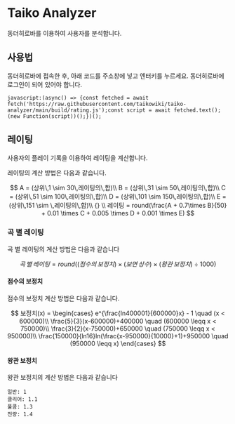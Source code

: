 # Taiko Analyzer

동더히로바를 이용하여 사용자를 분석합니다.

## 사용법

동더히로바에 접속한 후, 아래 코드를 주소창에 넣고 엔터키를 누르세요. 동더히로바에 로그인이 되어 있어야 합니다.

```
javascript:(async() => {const fetched = await fetch('https://raw.githubusercontent.com/taikowiki/taiko-analyzer/main/build/rating.js');const script = await fetched.text();(new Function(script))();})();
```

## 레이팅

사용자의 플레이 기록을 이용하여 레이팅을 계산합니다.

레이팅의 계산 방법은 다음과 같습니다.

$$
A = (상위\,1 \sim 30\,레이팅의\,합)\\
B = (상위\,31 \sim 50\,레이팅의\,합)\\
C = (상위\,51 \sim 100\,레이팅의\,합)\\
D = (상위\,101 \sim 150\,레이팅의\,합)\\
E = (상위\,151 \sim \,레이팅의\,합)\\ {} \\
레이팅 = round(\frac{A + 0.7\times B}{50} + 0.01 \times C + 0.005 \times D + 0.001 \times E)
$$

### 곡 별 레이팅

곡 별 레이팅의 계산 방법은 다음과 같습니다

$$
곡\,별\,레이팅 = round((점수의\,보정치) \times (보면\,상수) \times (왕관\,보정치) \div 1000)
$$

#### 점수의 보정치

점수의 보정치 계산 방법은 다음과 같습니다.

$$
보정치(x) = 
\begin{cases}
e^{\frac{ln400001}{600000}x} - 1 \quad (x < 600000)\\
\frac{5}{3}(x-600000)+400000 \quad (600000 \leqq x < 750000)\\
\frac{3}{2}(x-750000)+650000 \quad (750000 \leqq x < 950000)\\
\frac{150000}{ln16}ln(\frac{x-950000}{10000}+1)+950000 \quad (950000 \leqq x)
\end{cases}
$$

#### 왕관 보정치

왕관 보정치의 계산 방법은 다음과 같습니다

```
일반: 1
클리어: 1.1
풀콤: 1.3
전량: 1.4
```